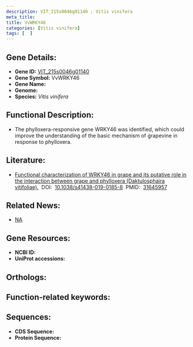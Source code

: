```yaml
---
description: VIT_215s0046g01140 ; Vitis vinifera
meta_title:
title: VvWRKY46
categories: [Vitis vinifera]
tags: [  ]
---
```


## Gene Details:
- **Gene ID:**	[VIT_215s0046g01140]()
- **Gene Symbol:** VvWRKY46
- **Gene Name:** 
- **Genome:** []()
- **Species:** *Vitis vinifera*

## Functional Description:
   - The phylloxera-responsive gene WRKY46 was identified, which could improve the understanding of the basic mechanism of grapevine in response to phylloxera.

## Literature:
   - [Functional characterization of WRKY46 in grape and its putative role in the interaction between grape and phylloxera (Daktulosphaira vitifoliae).]( https://academic.oup.com/hr/article/doi/10.1038/s41438-019-0185-8/6437886?login=true#supplementary-data)&nbsp;&nbsp;DOI:&nbsp;&nbsp;[10.1038/s41438-019-0185-8](https://academic.oup.com/hr/article/doi/10.1038/s41438-019-0185-8/6437886?login=true#supplementary-data)&nbsp;&nbsp;PMID:&nbsp;&nbsp;[31645957](https://pubmed.ncbi.nlm.nih.gov/31645957/)

## Related News:
   - [NA](https://mp.weixin.qq.com/s?__biz=Mzg3MDEwNDEyMg==&mid=2247485720&idx=4&sn=090e91c9a9b82fbeaf2892e5b72adf5c&chksm=ce93a44df9e42d5badbc41dc4edc6e42070f921f30aa586293e408df1590885da3174eea74e9&scene=27&poc_token=HA3ySmWjmNPTHq8yjK6R0wcC5PytK_EdxdYlFg8e)

## Gene Resources:
- **NCBI ID:** [](https://www.ncbi.nlm.nih.gov/gene/?term=)
- **UniProt accessions:** [](https://www.uniprot.org/uniprotkb//entry)

## Orthologs:


## Function-related keywords:


## Sequences:
- **CDS Sequence:**
- **Protein Sequence:**
